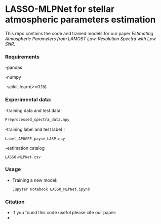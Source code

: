 # LASSO-MLPNet for stellar atmospheric parameters estimation

This repo contains the code and trained models for our paper *Estimating Atmospheric Parameters from LAMOST Low-Resolution Spectra with Low SNR*.

### Requirements

-pandas

-numpy

-scikit-learn(>=0.15)



### Experimental data:

-training data and test data:
```
Preprocessed_spectra_data.npy
```

-training label and test label：
```
Label_APOGEE_payne_LASP.npy
```


-estimation catalog
```
LASSO-MLPNet.csv
```



### Usage

- Training a new model:

  ```shell
  Jupyter Notebook LASSO_MLPNet.ipynb
  ```

### Citation

- If you found this code useful please cite our paper: 
- 
